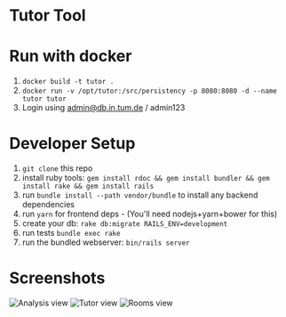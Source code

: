 Tutor Tool
==========


# Run with docker
1. `docker build -t tutor .`
2. `docker run -v /opt/tutor:/src/persistency -p 8080:8080 -d --name tutor tutor`
3. Login using admin@db.in.tum.de / admin123

# Developer Setup
1. `git clone` this repo
2. install ruby tools: `gem install rdoc && gem install bundler && gem install rake && gem install rails`
3. run `bundle install --path vendor/bundle` to install any backend dependencies
4. run `yarn` for frontend deps - (You'll need nodejs+yarn+bower for this)
5. create your db: `rake db:migrate RAILS_ENV=development`
6. run tests `bundle exec rake`
6. run the bundled webserver: `bin/rails server`

# Screenshots
![Analysis view](https://raw.github.com/henrik-muehe/tutor/master/screenshots/analysis.png)
![Tutor view](https://raw.github.com/henrik-muehe/tutor/master/screenshots/tutor.png)
![Rooms view](https://raw.github.com/henrik-muehe/tutor/master/screenshots/rooms.png)
